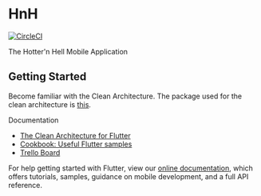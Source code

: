 # HnH

[![CircleCI](https://circleci.com/gh/ShadyBoukhary/Axion-Technologies-HnH.svg?style=shield)](https://circleci.com/gh/ShadyBoukhary/Axion-Technologies-HnH)

The Hotter'n Hell Mobile Application

## Getting Started

Become familiar with the Clean Architecture.
The package used for the clean architecture is [this](https://github.com/ShadyBoukhary/flutter_clean_architecture).

Documentation

- [The Clean Architecture for Flutter](./docs/clean_architecture.md)
- [Cookbook: Useful Flutter samples](https://flutter.io/docs/cookbook)
- [Trello Board](https://trello.com/b/UxUd7ryf/software-engineering-project)

For help getting started with Flutter, view our 
[online documentation](https://flutter.io/docs), which offers tutorials, 
samples, guidance on mobile development, and a full API reference.
